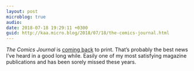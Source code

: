 ```yaml
---
layout: post
microblog: true
audio: 
date: 2018-07-18 19:29:11 +0300
guid: http://kaa.micro.blog/2018/07/18/the-comics-journal.html
---
```

_The Comics Journal_ is [coming back](https://www.cbr.com/sdcc-fantagraphics-the-comics-journal-return/) to print. That’s probably the best news I’ve heard in a good long while. Easily one of my most satisfying magazine publications and has been sorely missed these years. 
